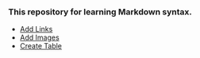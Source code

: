 ### This repository for learning Markdown syntax.

- [Add Links](https://github.com/Zannatul-Naim/README-Template/blob/main/Markdown-Learning/links.md)
- [Add Images](https://github.com/Zannatul-Naim/README-Template/blob/main/Markdown-Learning/images.md)
- [Create Table](https://github.com/Zannatul-Naim/README-Template/blob/main/Markdown-Learning/table.md)

